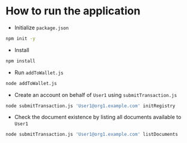 # How to run the application

- Initialize `package.json`

```bash
npm init -y
```

- Install

```bash
npm install
```

- Run `addToWallet.js`

```bash
node addToWallet.js
```

- Create an account on behalf of `User1` using `submitTransaction.js`

```bash
node submitTransaction.js 'User1@org1.example.com' initRegistry
```

- Check the document existence by listing all documents available to `User1`

```bash
node submitTransaction.js 'User1@org1.example.com' listDocuments
```